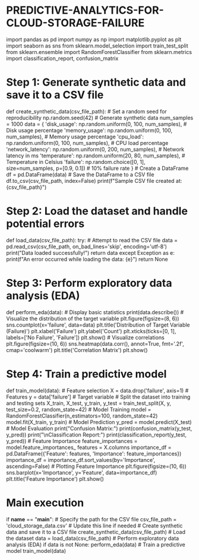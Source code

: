 # PREDICTIVE-ANALYTICS-FOR-CLOUD-STORAGE-FAILURE
import pandas as pd
import numpy as np
import matplotlib.pyplot as plt
import seaborn as sns
from sklearn.model_selection import train_test_split
from sklearn.ensemble import RandomForestClassifier
from sklearn.metrics import classification_report, confusion_matrix
# Step 1: Generate synthetic data and save it to a CSV file
def create_synthetic_data(csv_file_path):
    # Set a random seed for reproducibility
    np.random.seed(42)
    # Generate synthetic data
    num_samples = 1000
    data = {
        'disk_usage': np.random.uniform(0, 100, num_samples),  # Disk usage percentage
        'memory_usage': np.random.uniform(0, 100, num_samples),  # Memory usage percentage
        'cpu_load': np.random.uniform(0, 100, num_samples),  # CPU load percentage
        'network_latency': np.random.uniform(0, 200, num_samples),  # Network latency in ms
        'temperature': np.random.uniform(20, 80, num_samples),  # Temperature in Celsius
        'failure': np.random.choice([0, 1], size=num_samples, p=[0.9, 0.1])  # 10% failure rate
    }
    # Create a DataFrame
    df = pd.DataFrame(data)
    # Save the DataFrame to a CSV file
    df.to_csv(csv_file_path, index=False)
    print(f"Sample CSV file created at: {csv_file_path}")
# Step 2: Load the dataset and handle potential errors
def load_data(csv_file_path):
    try:
        # Attempt to read the CSV file
        data = pd.read_csv(csv_file_path, on_bad_lines='skip', encoding='utf-8')
        print("Data loaded successfully!")
        return data
    except Exception as e:
        print(f"An error occurred while loading the data: {e}")
        return None
# Step 3: Perform exploratory data analysis (EDA)
def perform_eda(data):
    # Display basic statistics
    print(data.describe())
    # Visualize the distribution of the target variable
    plt.figure(figsize=(8, 6))
    sns.countplot(x='failure', data=data)
    plt.title('Distribution of Target Variable (Failure)')
    plt.xlabel('Failure')
    plt.ylabel('Count')
    plt.xticks(ticks=[0, 1], labels=['No Failure', 'Failure'])
    plt.show()
    # Visualize correlations
    plt.figure(figsize=(10, 6))
    sns.heatmap(data.corr(), annot=True, fmt='.2f', cmap='coolwarm')
    plt.title('Correlation Matrix')
    plt.show()
# Step 4: Train a predictive model
def train_model(data):
    # Feature selection
    X = data.drop('failure', axis=1)  # Features
    y = data['failure']  # Target variable
    # Split the dataset into training and testing sets
    X_train, X_test, y_train, y_test = train_test_split(X, y, test_size=0.2, random_state=42)
    # Model Training
    model = RandomForestClassifier(n_estimators=100, random_state=42)
    model.fit(X_train, y_train)
    # Model Prediction
    y_pred = model.predict(X_test)
    # Model Evaluation
    print("Confusion Matrix:")
    print(confusion_matrix(y_test, y_pred))
    print("\nClassification Report:")
    print(classification_report(y_test, y_pred))
    # Feature Importance
    feature_importances = model.feature_importances_
    features = X.columns
    importance_df = pd.DataFrame({'Feature': features, 'Importance': feature_importances})
    importance_df = importance_df.sort_values(by='Importance', ascending=False)
    # Plotting Feature Importance
    plt.figure(figsize=(10, 6))
    sns.barplot(x='Importance', y='Feature', data=importance_df)
    plt.title('Feature Importance')
    plt.show()
# Main execution
if __name__ == "__main__":
    # Specify the path for the CSV file
    csv_file_path = 'cloud_storage_data.csv'  # Update this line if needed
    # Create synthetic data and save it to a CSV file
    create_synthetic_data(csv_file_path)
    # Load the dataset
    data = load_data(csv_file_path)
    # Perform exploratory data analysis (EDA)
    if data is not None:
        perform_eda(data)
        # Train a predictive model
        train_model(data)
